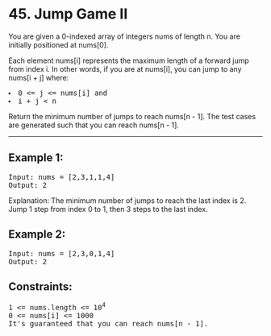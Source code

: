 # 45. Jump Game II

You are given a 0-indexed array of integers nums of length n. You are initially positioned at nums[0].

Each element nums[i] represents the maximum length of a forward jump from index i. In other words, if you are at nums[i], you can jump to any nums[i + j] where:
<pre>
<li>0 <= j <= nums[i] and
<li>i + j < n
</pre>
Return the minimum number of jumps to reach nums[n - 1]. The test cases are generated such that you can reach nums[n - 1].

--- 

## Example 1:
<pre>
Input: nums = [2,3,1,1,4]
Output: 2
</pre>
Explanation: The minimum number of jumps to reach the last index is 2. Jump 1 step from index 0 to 1, then 3 steps to the last index.

## Example 2:
<pre>
Input: nums = [2,3,0,1,4]
Output: 2
</pre>

## Constraints:
<pre>
1 <= nums.length <= 10<sup>4</sup>
0 <= nums[i] <= 1000
It's guaranteed that you can reach nums[n - 1].
</pre>